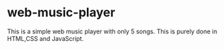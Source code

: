 # web-music-player
This is a simple web music player with only 5 songs. This is purely done in HTML,CSS and JavaScript.
